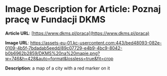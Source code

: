 # Image Description for Article: Poznaj pracę w Fundacji DKMS
**Article URL**: [https://www.dkms.pl/praca](https://www.dkms.pl/praca)

**Image URL**: https://assets-eu-01.kc-usercontent.com:443/bed48093-082e-0109-4b5f-7bdadab5eedd/89c07729-e4b9-4bc9-8042-b0b6962b2859/DKMS%20na%20mapie.png?w=746&h=428&auto=format&lossless=true&fit=crop

**Description**: a map of a city with a red marker on it
